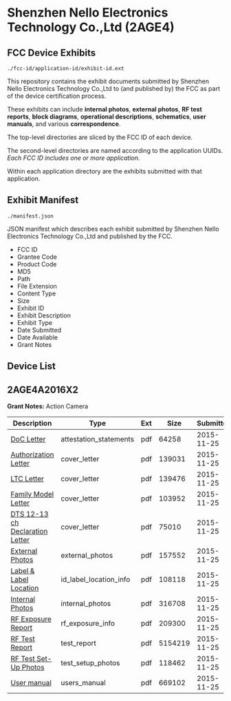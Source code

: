 # Shenzhen Nello Electronics Technology Co.,Ltd (2AGE4)
## FCC Device Exhibits

```
./fcc-id/application-id/exhibit-id.ext
```

This repository contains the exhibit documents submitted by Shenzhen Nello Electronics Technology Co.,Ltd to (and published by) the FCC as part of the device certification process.

These exhibits can include **internal photos**, **external photos**, **RF test reports**, **block diagrams**, **operational descriptions**, **schematics**, **user manuals**, and various **correspondence**.

The top-level directories are sliced by the FCC ID of each device.

The second-level directories are named according to the application UUIDs. *Each FCC ID includes one or more application.*

Within each application directory are the exhibits submitted with that application. 

## Exhibit Manifest

```
./manifest.json
```

JSON manifest which describes each exhibit submitted by Shenzhen Nello Electronics Technology Co.,Ltd and published by the FCC.

- FCC ID
- Grantee Code
- Product Code
- MD5
- Path
- File Extension
- Content Type
- Size
- Exhibit ID
- Exhibit Description
- Exhibit Type
- Date Submitted
- Date Available
- Grant Notes

## Device List
## 2AGE4A2016X2
**Grant Notes:** Action Camera

| Description | Type | Ext | Size | Submitted | Available |
| ----------- | ---- | --- | ---- | --------- | --------- |
| [DoC Letter](2AGE4A2016X2/5e57e6063baa8774730c9c97124d8999/2822695.pdf) | attestation_statements | pdf | 64258 | 2015-11-25 | 2015-11-25 |
| [Authorization Letter](2AGE4A2016X2/5e57e6063baa8774730c9c97124d8999/2822697.pdf) | cover_letter | pdf | 139031 | 2015-11-25 | 2015-11-25 |
| [LTC Letter](2AGE4A2016X2/5e57e6063baa8774730c9c97124d8999/2822698.pdf) | cover_letter | pdf | 139476 | 2015-11-25 | 2015-11-25 |
| [Family Model Letter](2AGE4A2016X2/5e57e6063baa8774730c9c97124d8999/2822699.pdf) | cover_letter | pdf | 103952 | 2015-11-25 | 2015-11-25 |
| [DTS 12-13 ch Declaration Letter](2AGE4A2016X2/5e57e6063baa8774730c9c97124d8999/2822700.pdf) | cover_letter | pdf | 75010 | 2015-11-25 | 2015-11-25 |
| [External Photos](2AGE4A2016X2/5e57e6063baa8774730c9c97124d8999/2822701.pdf) | external_photos | pdf | 157552 | 2015-11-25 | 2015-11-25 |
| [Label & Label Location](2AGE4A2016X2/5e57e6063baa8774730c9c97124d8999/2822702.pdf) | id_label_location_info | pdf | 108118 | 2015-11-25 | 2015-11-25 |
| [Internal Photos](2AGE4A2016X2/5e57e6063baa8774730c9c97124d8999/2822703.pdf) | internal_photos | pdf | 316708 | 2015-11-25 | 2015-11-25 |
| [RF Exposure Report](2AGE4A2016X2/5e57e6063baa8774730c9c97124d8999/2822705.pdf) | rf_exposure_info | pdf | 209300 | 2015-11-25 | 2015-11-25 |
| [RF Test Report](2AGE4A2016X2/5e57e6063baa8774730c9c97124d8999/2822946.pdf) | test_report | pdf | 5154219 | 2015-11-25 | 2015-11-25 |
| [RF Test Set-Up Photos](2AGE4A2016X2/5e57e6063baa8774730c9c97124d8999/2822917.pdf) | test_setup_photos | pdf | 118462 | 2015-11-25 | 2015-11-25 |
| [User manual](2AGE4A2016X2/5e57e6063baa8774730c9c97124d8999/2822707.pdf) | users_manual | pdf | 669102 | 2015-11-25 | 2015-11-25 |
